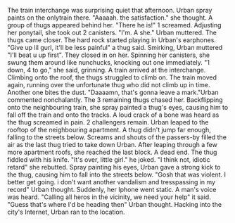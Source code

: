   The train interchange was surprising quiet that afternoon. Urban spray paints on the onlytrain there. "Aaaaah. the satisfaction." she thought. A group of thugs 
appeared behind her. "There he is!" 1 screamed. Adjusting her ponytail, she took out 2 canisters. "I'm. A she." Urban muttered.
  The thugs came closer. The hard rock started playing in Urban's earphones. "Give up lil gurl, it'll be less painful" a thug said. Smirking, Urban muttered "I'll beat u up first".
  They closed in on her. Spinning her canisters, she swung them around like nunchucks, knocking out one immediately. "1 down, 4 to go," she said, grinning. A train arrived at the interchange. Climbing onto the roof, the thugs struggled to climb on. The train moved again, running over the unfortunate thug who did not climb up in time. Another one bites the dust. "Daaaamn, that's gonna leave a mark."Urban commented nonchalantly. The 3 remaining thugs chased her. Backflipping onto the neighbouring train, she spray painted a thug's eyes, causing him to fall off the train and onto the tracks. A loud crack of a bone was heard as the thug screamed in pain. 2 challengers remain. Urban leaped to the rooftop of the neighbouring apartment. A thug didn't jump far enough, falling to the streets below. Screams and shouts of the passers-by filled the air as the last thug tried to take down Urban. After leaping through a few more apartment roofs, she reached the last block. A dead end. The thug fiddled with his knife. "It's over, little girl." he joked. "I think not, idiotic retard" she rebutted. Spray painting his eyes, Urban gave a strong kick to the thug, causing him to fall into the streets below.
  "Gosh that was violent. I better get going. i don't want another vandalism and tresspassing in my record" Urban thought. Suddenly, her Iphone went static. A man's voice was heard. "Calling all heros in the vicinity, we need your help" it said. "Guess that's where I'd be heading then" Urban thought. Hacking into the city's Internet, Urban ran to the location.
